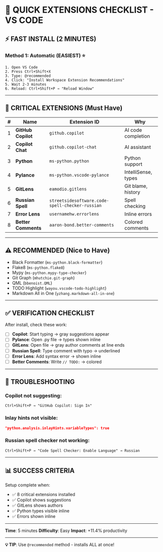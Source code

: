 # 🎯 QUICK EXTENSIONS CHECKLIST - VS CODE

## ⚡ FAST INSTALL (2 MINUTES)

### Method 1: Automatic (EASIEST) ⭐
```
1. Open VS Code
2. Press Ctrl+Shift+X
3. Type: @recommended
4. Click: "Install Workspace Extension Recommendations"
5. Wait 2-3 minutes
6. Reload: Ctrl+Shift+P → "Reload Window"
```

---

## 🔴 CRITICAL EXTENSIONS (Must Have)

| # | Name | Extension ID | Why |
|---|------|--------------|-----|
| 1 | **GitHub Copilot** | `github.copilot` | AI code completion |
| 2 | **Copilot Chat** | `github.copilot-chat` | AI assistant |
| 3 | **Python** | `ms-python.python` | Python support |
| 4 | **Pylance** | `ms-python.vscode-pylance` | IntelliSense, types |
| 5 | **GitLens** | `eamodio.gitlens` | Git blame, history |
| 6 | **Russian Spell** | `streetsidesoftware.code-spell-checker-russian` | Spell checking |
| 7 | **Error Lens** | `usernamehw.errorlens` | Inline errors |
| 8 | **Better Comments** | `aaron-bond.better-comments` | Colored comments |

---

## ⚠️ RECOMMENDED (Nice to Have)

- Black Formatter (`ms-python.black-formatter`)
- Flake8 (`ms-python.flake8`)
- Mypy (`ms-python.mypy-type-checker`)
- Git Graph (`mhutchie.git-graph`)
- QML (`bbenoist.QML`)
- TODO Highlight (`wayou.vscode-todo-highlight`)
- Markdown All in One (`yzhang.markdown-all-in-one`)

---

## ✅ VERIFICATION CHECKLIST

After install, check these work:

- [ ] **Copilot**: Start typing → gray suggestions appear
- [ ] **Pylance**: Open .py file → types shown inline
- [ ] **GitLens**: Open file → gray author comments at line ends
- [ ] **Russian Spell**: Type comment with typo → underlined
- [ ] **Error Lens**: Add syntax error → shown inline
- [ ] **Better Comments**: Write `// TODO:` → colored

---

## 🔧 TROUBLESHOOTING

### Copilot not suggesting:
```
Ctrl+Shift+P → "GitHub Copilot: Sign In"
```

### Inlay hints not visible:
```json
"python.analysis.inlayHints.variableTypes": true
```

### Russian spell checker not working:
```
Ctrl+Shift+P → "Code Spell Checker: Enable Language" → Russian
```

---

## 📊 SUCCESS CRITERIA

Setup complete when:
- ✅ 8 critical extensions installed
- ✅ Copilot shows suggestions
- ✅ GitLens shows authors
- ✅ Python types visible inline
- ✅ Errors shown inline

---

**Time**: 5 minutes
**Difficulty**: Easy
**Impact**: +11.4% productivity

---

**💡 TIP**: Use `@recommended` method - installs ALL at once!
